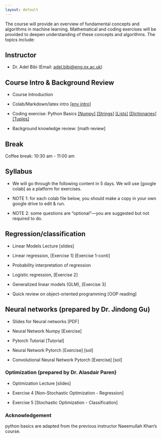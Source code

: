 ```yaml
---
layout: default
---
```


The course will provide an overview of fundamental concepts and algorithms in machine learning. Mathematical and coding exercises will be provided to deepen understanding of these concepts and algorithms. The topics include:

## Instructor
* Dr. Adel Bibi (Email: adel.bibi@eng.ox.ac.uk)


## Course Intro & Background Review

* Course Introduction

* Colab/Markdown/latex intro [[env intro]](https://colab.research.google.com/drive/1DHVIdXVouXhQmnusmR-JLGBqT2_TsxCF?usp=sharing)

* Coding exercise: Python Basics [[Numpy]](https://colab.research.google.com/drive/1N_LQdkRL-PrQqtrUtKOXDDRxKW7Whioh?usp=sharing) [[Strings]](https://colab.research.google.com/drive/16QB0e6reXr0aYg3QMJbb2Kjpd93cZ1qJ?usp=sharing) [[Lists]](https://colab.research.google.com/drive/1cHDaCeHUbNzV-zHpYPRBMNohL4dbxeqB?usp=sharing) [[Dictionaries]](https://colab.research.google.com/drive/1pofof5pxzbliUlgZOKAA5LdA6YMqGGuK?usp=sharing) [[Tuples]](https://colab.research.google.com/drive/1nqqTPS9GZYyQ9rdCPbMZFWoKdmjtFZv9?usp=sharing)

* Background knowledge review: [math review]

##  Break
Coffee break: 10:30 am - 11:00 am

## Syllabus

* We will go through the following content in 5 days. We will use [google colab] as a platform for exercises.

* NOTE 1: for each colab file below, you should make a copy in your own google drive to edit & run.

* NOTE 2: some questions are “optional”—you are suggested but not required to do.


## Regression/classification
* Linear Models Lecture [slides]

* Linear regression, [Exercise 1] [Exercise 1-conti]

* Probability interpretation of regression

* Logistic regression, [Exercise 2]

* Generalized linear models (GLM), [Exercise 3]

* Quick review on object-oriented programming [OOP reading]

## Neural networks (prepared by Dr. Jindong Gu)

* Slides for Neural networks [PDF]

* Neural Network Numpy [Exercise]

* Pytorch Tutorial [Tutorial]

* Neural Network Pytorch [Exercise] [sol]

* Convolutional Neural Network Pytorch [Exercise] [sol]

### Optimization (prepared by Dr. Alasdair Paren)
  
* Optimization Lecture [slides]
 
* Exercise 4 [Non-Stochastic Optimization - Regression]

* Exercise 5 [Stochastic Optimization - Classification]

### Acknowledgement
python basics are adapted from the previous instructor Naeemullah Khan’s course.

